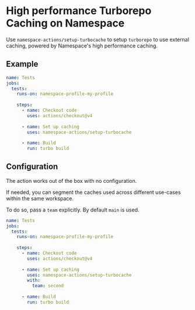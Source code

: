 # High performance Turborepo Caching on Namespace

Use `namespace-actions/setup-turbocache` to setup `turborepo` to use external
caching, powered by Namespace's high performance caching.

## Example

```yaml
name: Tests
jobs:
  tests:
    runs-on: namespace-profile-my-profile
 
    steps:
      - name: Checkout code
        uses: actions/checkout@v4
 
      - name: Set up caching
        uses: namespace-actions/setup-turbocache
 
      - name: Build
        run: turbo build
```

## Configuration

The action works out of the box with no configuration.

If needed, you can segment the caches used across different use-cases within the same workspace.

To do so, pass a `team` explicitly. By default `main` is used.

```yaml
name: Tests
jobs:
  tests:
    runs-on: namespace-profile-my-profile
 
    steps:
      - name: Checkout code
        uses: actions/checkout@v4
 
      - name: Set up caching
        uses: namespace-actions/setup-turbocache
        with:
          team: second
 
      - name: Build
        run: turbo build
```
